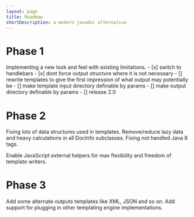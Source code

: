 ```yaml
---
layout: page
title: Roadmap
shortDescription: a modern javadoc alternative
---
```


# Phase 1
Implementing a new look and feel with existing limitations.
    - [x] switch to handlebars
    - [x] dont force output structure where it is not necessary
    - [] rewrite templates to give the first impression of what output may potentially be
    - [] make template input directory definable by params
    - [] make output directory definable by params
    - [] release 2.0 
    

# Phase 2
Fixing lots of data structures used in templates. Remove/reduce lazy data
and heavy calculations in all DocInfo subclasses. Fixing not handled Java 
8 tags.

Enable JavaScript external helpers for max flexibility and freedom of 
template writers.

# Phase 3
Add some alternate outputs templates like XML, JSON and so on.
Add support for plugging in other templating engine implementations.